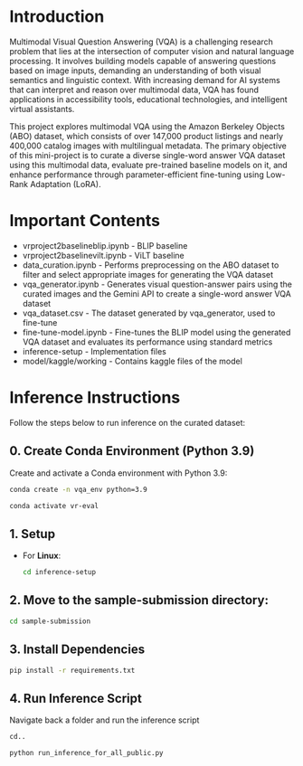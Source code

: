 # Introduction
Multimodal Visual Question Answering (VQA) is a challenging research problem that lies at the intersection of computer vision and natural language processing. It involves building models capable of answering questions based on image inputs, demanding an understanding of both visual semantics and linguistic context. With increasing demand for AI systems that can interpret and reason over multimodal data, VQA has found applications in accessibility tools, educational technologies, and intelligent virtual assistants.

This project explores multimodal VQA using the Amazon Berkeley Objects (ABO) dataset, which consists of over 147,000 product listings and nearly 400,000 catalog images with multilingual metadata. The primary objective of this mini-project is to curate a diverse single-word answer VQA dataset using this multimodal data, evaluate pre-trained baseline models on it, and enhance performance through parameter-efficient fine-tuning using Low-Rank Adaptation (LoRA). 
# Important Contents
- vrproject2baselineblip.ipynb - BLIP baseline
- vrproject2baselinevilt.ipynb - ViLT baseline
- data_curation.ipynb - Performs preprocessing on the ABO dataset to filter and select appropriate images for generating the VQA dataset
- vqa_generator.ipynb - Generates visual question-answer pairs using the curated images and the Gemini API to create a single-word answer VQA dataset
- vqa_dataset.csv - The dataset generated by vqa_generator, used to fine-tune
- fine-tune-model.ipynb - Fine-tunes the BLIP model using the generated VQA dataset and evaluates its performance using standard metrics
- inference-setup - Implementation files
- model/kaggle/working - Contains kaggle files of the model
# Inference Instructions

Follow the steps below to run inference on the curated dataset:
## 0. Create Conda Environment (Python 3.9)
Create and activate a Conda environment with Python 3.9:
```bash
conda create -n vqa_env python=3.9
```
```bash
conda activate vr-eval
```

## 1. Setup


- For **Linux**:
  ```bash
  cd inference-setup
  ```
## 2. Move to the sample-submission directory:
  ```bash
  cd sample-submission
  ```

## 3. Install Dependencies
```bash
pip install -r requirements.txt
```

## 4. Run Inference Script
Navigate back a folder and run the inference script
``` bash
cd..
```
```bash
python run_inference_for_all_public.py
```

